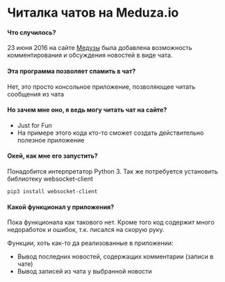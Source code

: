# Читалка чатов на Meduza.io

#### Что случилось?
23 июня 2016 на сайте [Медузы](https://meduza.io) была добавлена возможность комментирования и обсуждения новостей в виде чата.

#### Эта программа позволяет спамить в чат?
Нет, это просто консольное приложение, позволяющее читать сообщения из чата

#### Но зачем мне оно, я ведь могу читать чат на сайте?
 - Just for Fun
 - На примере этого кода кто-то сможет создать действительно полезное приложение

#### Окей, как мне его запустить?
Понадобится интерпретатор Python 3.
Так же потребуется установить библиотеку websocket-client
```
pip3 install websocket-client
```

#### Какой функционал у приложения?
Пока функционала как такового нет. Кроме того код содержит много недоработок и ошибок, т.к. писался на скорую руку.

Функции, хоть как-то да реализованные в приложении:
+ Вывод последних новостей, содержащих комментарии (записи в чате)
+ Вывод записей из чата у выбранной новости
